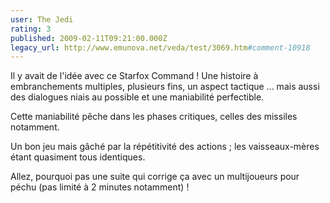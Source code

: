 ```yaml
---
user: The Jedi
rating: 3
published: 2009-02-11T09:21:00.000Z
legacy_url: http://www.emunova.net/veda/test/3069.htm#comment-10918
---
```

Il y avait de l'idée avec ce Starfox Command ! Une histoire à embranchements multiples, plusieurs fins, un aspect tactique ... mais aussi des dialogues niais au possible et une maniabilité perfectible.

Cette maniabilité pêche dans les phases critiques, celles des missiles notamment.

Un bon jeu mais gâché par la répétitivité des actions ; les vaisseaux-mères étant quasiment tous identiques.

Allez, pourquoi pas une suite qui corrige ça avec un multijoueurs pour péchu (pas limité à 2 minutes notamment) !